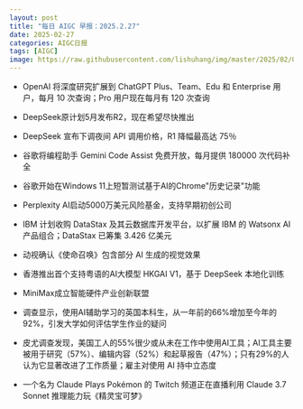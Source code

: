 ```yaml
---
layout: post
title: "每日 AIGC 早报：2025.2.27"
date: 2025-02-27
categories: AIGC日报
tags: [AIGC]
image: https://raw.githubusercontent.com/lishuhang/img/master/2025/02/0227-d.jpg
---
```


- OpenAI 将深度研究扩展到 ChatGPT Plus、Team、Edu 和 Enterprise 用户，每月 10 次查询；Pro 用户现在每月有 120 次查询

- DeepSeek原计划5月发布R2，现在希望尽快推出

- DeepSeek 宣布下调夜间 API 调用价格，R1 降幅最高达 75％

- 谷歌将编程助手 Gemini Code Assist 免费开放，每月提供 180000 次代码补全

- 谷歌开始在Windows 11上短暂测试基于AI的Chrome"历史记录"功能

- Perplexity AI启动5000万美元风险基金，支持早期初创公司

- IBM 计划收购 DataStax 及其云数据库开发平台，以扩展 IBM 的 Watsonx AI 产品组合；DataStax 已筹集 3.426 亿美元

- 动视确认《使命召唤》包含部分 AI 生成的视觉效果

- 香港推出首个支持粤语的AI大模型 HKGAI V1，基于 DeepSeek 本地化训练

- MiniMax成立智能硬件产业创新联盟

- 调查显示，使用AI辅助学习的英国本科生，从一年前的66%增加至今年的92%，引发大学如何评估学生作业的疑问

- 皮尤调查发现，美国工人的55%很少或从未在工作中使用AI工具；AI工具主要被用于研究（57%）、编辑内容（52%）和起草报告（47%）；只有29%的人认为它显著改进了工作质量；雇主对使用 AI 持中立态度

- 一个名为 Claude Plays Pokémon 的 Twitch 频道正在直播利用 Claude 3.7 Sonnet 推理能力玩《精灵宝可梦》